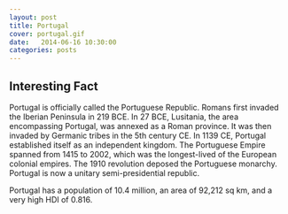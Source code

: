 ```yaml
---
layout: post
title: Portugal
cover: portugal.gif
date:   2014-06-16 10:30:00
categories: posts
---
```


## Interesting Fact

Portugal is officially called the Portuguese Republic. Romans first invaded the Iberian Peninsula in 219 BCE. In 27 BCE, Lusitania, the area encompassing Portugal, was annexed as a Roman province. It was then invaded by Germanic tribes in the 5th century CE. In 1139 CE, Portugal established itself as an independent kingdom. The Portuguese Empire spanned from 1415 to 2002, which was the longest-lived of the European colonial empires. The 1910 revolution deposed the Portuguese monarchy. Portugal is now a unitary semi-presidential republic. 

Portugal has a population of 10.4 million, an area of 92,212 sq km, and a very high HDI of 0.816. 